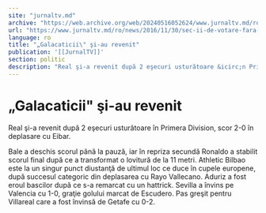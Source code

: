 ```yaml
---
site: "jurnaltv.md"
archive: "https://web.archive.org/web/20240516052624/www.jurnaltv.md/ro/news/2016/11/30/sec-ii-de-votare-fara-rampe-"
url: "https://www.jurnaltv.md/ro/news/2016/11/30/sec-ii-de-votare-fara-rampe-"
language: ro
title: "„Galacaticii\" şi-au revenit"
publication: '[[JurnalTV]]'
section: politic
description: "Real şi-a revenit după 2 eşecuri usturătoare &icirc;n Primera Division, scor 2-0 &icirc;n deplasare cu Eibar."
---
```


# „Galacaticii" şi-au revenit

Real şi-a revenit după 2 eşecuri usturătoare în Primera Division, scor 2-0 în deplasare cu Eibar.

Bale a deschis scorul până la pauză, iar în repriza secundă Ronaldo a stabilit scorul final după ce a transformat o lovitură de la 11 metri. Athletic Bilbao este la un singur punct diustanţă de ultimul loc ce duce în cupele europene, după succesul categoric din deplasarea cu Rayo Vallecano. Aduriz a fost eroul bascilor după ce s-a remarcat cu un hattrick. Sevilla a învins pe Valencia cu 1-0, graţie golului marcat de Escudero. Pas greşit pentru Villareal care a fost învinsă de Getafe cu 0-2.